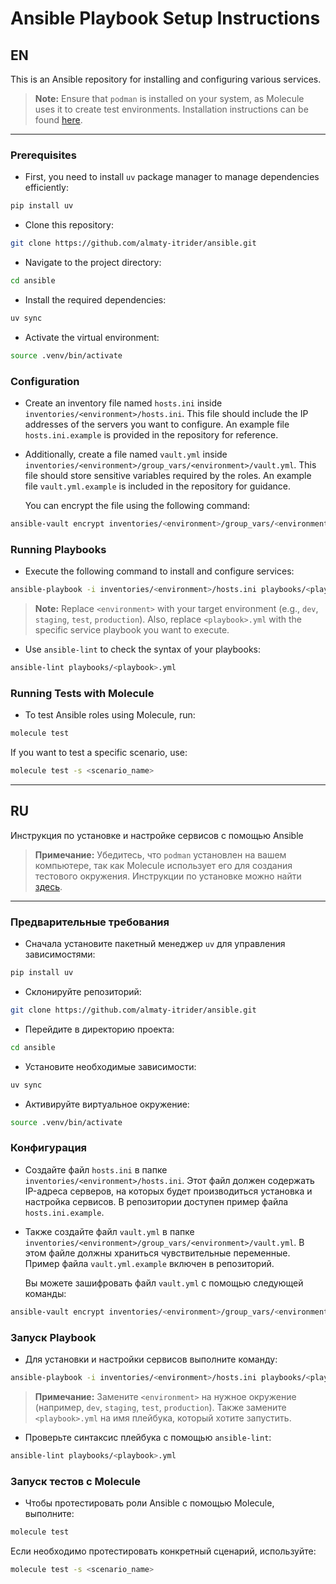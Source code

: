# Ansible Playbook Setup Instructions

## EN

This is an Ansible repository for installing and configuring various services.

> **Note:** Ensure that `podman` is installed on your system, as Molecule uses it to create test environments. Installation instructions can be found [here](https://podman.io/docs/installation).

---

### Prerequisites

- First, you need to install `uv` package manager to manage dependencies efficiently:
```bash
pip install uv
```

- Clone this repository:
```bash
git clone https://github.com/almaty-itrider/ansible.git
```

- Navigate to the project directory:
```bash
cd ansible
```

- Install the required dependencies:
```bash
uv sync
```

- Activate the virtual environment:
```bash
source .venv/bin/activate
```

### Configuration

- Create an inventory file named `hosts.ini` inside `inventories/<environment>/hosts.ini`. This file should include the IP addresses of the servers you want to configure. An example file `hosts.ini.example` is provided in the repository for reference.

- Additionally, create a file named `vault.yml` inside `inventories/<environment>/group_vars/<environment>/vault.yml`. This file should store sensitive variables required by the roles. An example file `vault.yml.example` is included in the repository for guidance.

  You can encrypt the file using the following command:
```bash
ansible-vault encrypt inventories/<environment>/group_vars/<environment>/vault.yml
```

### Running Playbooks

- Execute the following command to install and configure services:
```bash
ansible-playbook -i inventories/<environment>/hosts.ini playbooks/<playbook>.yml --ask-vault-pass
```

> **Note:** Replace `<environment>` with your target environment (e.g., `dev`, `staging`, `test`, `production`). Also, replace `<playbook>.yml` with the specific service playbook you want to execute.

- Use `ansible-lint` to check the syntax of your playbooks:
```bash
ansible-lint playbooks/<playbook>.yml
```

### Running Tests with Molecule

- To test Ansible roles using Molecule, run:
```bash
molecule test
```

If you want to test a specific scenario, use:
```bash
molecule test -s <scenario_name>
```

---

## RU

Инструкция по установке и настройке сервисов с помощью Ansible

> **Примечание:** Убедитесь, что `podman` установлен на вашем компьютере, так как Molecule использует его для создания тестового окружения. Инструкции по установке можно найти [здесь](https://podman.io/docs/installation).

---

### Предварительные требования

- Сначала установите пакетный менеджер `uv` для управления зависимостями:
```bash
pip install uv
```

- Склонируйте репозиторий:
```bash
git clone https://github.com/almaty-itrider/ansible.git
```

- Перейдите в директорию проекта:
```bash
cd ansible
```

- Установите необходимые зависимости:
```bash
uv sync
```

- Активируйте виртуальное окружение:
```bash
source .venv/bin/activate
```

### Конфигурация

- Создайте файл `hosts.ini` в папке `inventories/<environment>/hosts.ini`. Этот файл должен содержать IP-адреса серверов, на которых будет производиться установка и настройка сервисов. В репозитории доступен пример файла `hosts.ini.example`.

- Также создайте файл `vault.yml` в папке `inventories/<environment>/group_vars/<environment>/vault.yml`. В этом файле должны храниться чувствительные переменные. Пример файла `vault.yml.example` включен в репозиторий.

  Вы можете зашифровать файл `vault.yml` с помощью следующей команды:
```bash
ansible-vault encrypt inventories/<environment>/group_vars/<environment>/vault.yml
```

### Запуск Playbook

- Для установки и настройки сервисов выполните команду:
```bash
ansible-playbook -i inventories/<environment>/hosts.ini playbooks/<playbook>.yml --ask-vault-pass
```

> **Примечание:** Замените `<environment>` на нужное окружение (например, `dev`, `staging`, `test`, `production`). Также замените `<playbook>.yml` на имя плейбука, который хотите запустить.

- Проверьте синтаксис плейбука с помощью `ansible-lint`:
```bash
ansible-lint playbooks/<playbook>.yml
```

### Запуск тестов с Molecule

- Чтобы протестировать роли Ansible с помощью Molecule, выполните:
```bash
molecule test
```

Если необходимо протестировать конкретный сценарий, используйте:
```bash
molecule test -s <scenario_name>
```
